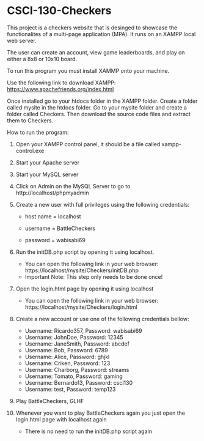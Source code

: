 # CSCI-130-Checkers

This project is a checkers website that is desinged to showcase the functionalites of a multi-page application (MPA). It runs on an XAMPP local web server.

The user can create an account, view game leaderboards, and play on either a 8x8 or 10x10 board.

To run this program you must install XAMMP onto your machine.

Use the following link to download XAMPP: https://www.apachefriends.org/index.html

Once installed go to your htdocs folder in the XAMPP folder. Create a folder called mysite in the htdocs folder. Go to your mysite folder and create a folder called Checkers. Then download the source code files and extract them to Checkers.

How to run the program:

1) Open your XAMPP control panel, it should be a file called xampp-control.exe

2) Start your Apache server

3) Start your MySQL server

4) Click on Admin on the MySQL Server to go to http://localhost/phpmyadmin

5) Create a new user with full privileges using the following credentials:

   - host name = localhost

   - username = BattleCheckers

   - password = wabisabi69

6) Run the initDB.php script by opening it using localhost.

   - You can open the following link in your web browser: https://localhost/mysite/Checkers/initDB.php
   - Important Note: This step only needs to be done once!

7) Open the login.html page by opening it using localhost

   - You can open the following link in your web browser: https://localhost/mysite/Checkers/login.html

8) Create a new account or use one of the following credentials bellow:

   - Username: Ricardo357, Password: wabisabi69
   - Username: JohnDoe, Password: 12345
   - Username: JaneSmith, Password: abcdef
   - Username: Bob, Password: 6789
   - Username: Alice, Password: ghjkl
   - Username: Criken, Password: 123
   - Username: Charborg, Password: streams
   - Username: Tomato, Password: gaming
   - Username: Bernardo13, Password: csci130
   - Username: test, Password: temp123

9)  Play BattleCheckers, GLHF

10) Whenever you want to play BattleCheckers again you just open the login.html page with localhost again

    - There is no need to run the initDB.php script again
